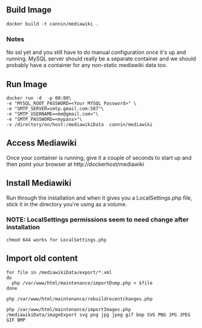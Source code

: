 ## Build Image

```
docker build -t cannin/mediawiki .
```

### Notes
No ssl yet and you still have to do manual configuration once it's up and running. MySQL server should really be a separate container and we should probably have a container for any non-static mediawiki data too.

## Run Image
```
docker run -d  -p 80:80\ 
-e "MYSQL_ROOT_PASSWORD=<Your MYSQL Password>" \ 
-e "SMTP_SERVER=smtp.gmail.com:587"\ 
-e "SMTP_USERNAME=<me@gmail.com>"\ 
-e "SMTP_PASSWORD=<mypass>"\
-v /directory/on/host:/mediawikiData  cannin/mediawiki 
```

## Access Mediawiki
Once your container is running, give it a couple of seconds to start up and then point your browser at http://dockerhost/mediawiki

## Install Mediawiki
Run through the installation and when it gives you a LocalSettings.php file, stick it in the directory you're using as a volume. 

### NOTE: LocalSettings permissions seem to need change after installation
```
chmod 644 works for LocalSettings.php
```

## Import old content 
```
for file in /mediawikiData/export/*.xml
do
  php /var/www/html/maintenance/importDump.php < $file
done

php /var/www/html/maintenance/rebuildrecentchanges.php 

php /var/www/html/maintenance/importImages.php /mediawikiData/imageExport svg png jpg jpeg gif bmp SVG PNG JPG JPEG GIF BMP
```